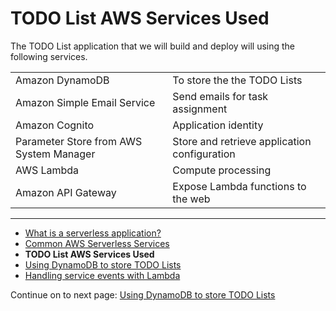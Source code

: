 # TODO List AWS Services Used

The TODO List application that we will build and deploy will using the following services.

|||
|-|-|
| Amazon DynamoDB | To store the the TODO Lists |
| Amazon Simple Email Service | Send emails for task assignment |
| Amazon Cognito | Application identity |
| Parameter Store from AWS System Manager | Store and retrieve application configuration |
| AWS Lambda | Compute processing |
| Amazon API Gateway | Expose Lambda functions to the web |

<!-- Generated Navigation -->
---

* [What is a serverless application?](./WhatIsServerless.md)
* [Common AWS Serverless Services](./CommonServerlessServices.md)
* **TODO List AWS Services Used**
* [Using DynamoDB to store TODO Lists](./DynamoDBModule/WhatIsDynamoDB.md)
* [Handling service events with Lambda](./StreamProcessing/ServiceEvents.md)

Continue on to next page: [Using DynamoDB to store TODO Lists](./DynamoDBModule/WhatIsDynamoDB.md)


